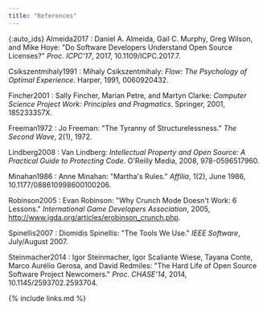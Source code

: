 ```yaml
---
title: "References"
---
```


{:auto_ids}
Almeida2017
:   Daniel A. Almeida, Gail C. Murphy, Greg Wilson, and Mike Hoye:
    "Do Software Developers Understand Open Source Licenses?"
    *Proc. ICPC'17*, 2017, 10.1109/ICPC.2017.7.

Csikszentmihaly1991
:   Mihaly Csikszentmihaly:
    *Flow: The Psychology of Optimal Experience*.
    Harper, 1991, 0060920432.

Fincher2001
:   Sally Fincher, Marian Petre, and Martyn Clarke:
    *Computer Science Project Work: Principles and Pragmatics*.
    Springer, 2001, 185233357X.

Freeman1972
:   Jo Freeman:
    "The Tyranny of Structurelessness."
    *The Second Wave*, 2(1), 1972.

Lindberg2008
:   Van Lindberg: *Intellectual Property and Open Source: A Practical Guide to Protecting Code*.
    O'Reilly Media, 2008, 978-0596517960.

Minahan1986
:   Anne Minahan: "Martha's Rules."  *Affilia*, 1(2), June 1986, 10.1177/088610998600100206.

Robinson2005
:   Evan Robinson:
    "Why Crunch Mode Doesn't Work: 6 Lessons."
    *International Game Developers Association*, 2005, <http://www.igda.org/articles/erobinson_crunch.php>.

Spinellis2007
:   Diomidis Spinellis:
    "The Tools We Use."
    *IEEE Software*, July/August 2007.

Steinmacher2014
:   Igor Steinmacher, Igor Scaliante Wiese, Tayana Conte, Marco Aurélio Gerosa, and David Redmiles:
    "The Hard Life of Open Source Software Project Newcomers."
    *Proc. CHASE'14*, 2014, 10.1145/2593702.2593704.

{% include links.md %}
